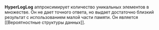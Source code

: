 **HyperLogLog** аппроксимирует количество уникальных элементов в множестве. Он не дает точного ответа, но выдает достаточно близкий результат с использованием малой части памяти. Он является [[Вероятностные структуры данных]].
